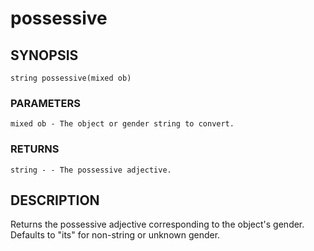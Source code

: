 # possessive

## SYNOPSIS

    string possessive(mixed ob)

### PARAMETERS

    mixed ob - The object or gender string to convert.

### RETURNS

    string - - The possessive adjective.

## DESCRIPTION

Returns the possessive adjective corresponding to the object's
gender. Defaults to "its" for non-string or unknown gender.
